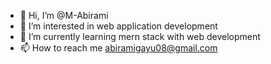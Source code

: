 - 👋 Hi, I’m @M-Abirami
- 👀 I’m interested in web application development
- 🌱 I’m currently learning mern stack with web development
- 📫 How to reach me abiramigayu08@gmail.com

<!---
M-Abirami/M-Abirami is a ✨ special ✨ repository because its `README.md` (this file) appears on your GitHub profile.
You can click the Preview link to take a look at your changes.
--->
